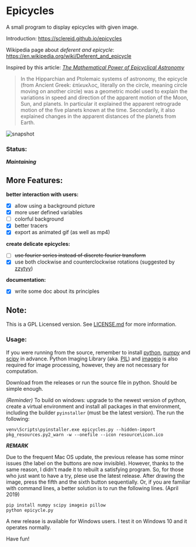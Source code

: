 Epicycles
============

A small program to display epicycles with given image.

Introduction: <https://sclereid.github.io/epicycles>

Wikipedia page about *deferent and epicycle*: <https://en.wikipedia.org/wiki/Deferent_and_epicycle>

Inspired by this article: [*The Mathematical Power of Epicyclical Astronomy*](http://www.u.arizona.edu/%7Eaversa/scholastic/Mathematical%20Power%20of%20Epicyclical%20Astronomy%20%28Hanson%29.pdf)

> In the Hipparchian and Ptolemaic systems of astronomy, the epicycle (from Ancient Greek: ἐπίκυκλος, literally on the circle, meaning circle moving on another circle) was a geometric model used to explain the variations in speed and direction of the apparent motion of the Moon, Sun, and planets. In particular it explained the apparent retrograde motion of the five planets known at the time. Secondarily, it also explained changes in the apparent distances of the planets from Earth.

![snapshot](resource/snapshot.png)



### Status:

***Maintaining***

More Features:
------------

**better interaction with users:**

* [x] allow using a background picture
* [x] more user defined variables
* [ ] colorful background
* [x] better tracers
* [x] export as animated gif (as well as mp4)

**create delicate epicycles:**

* [ ] <s>use fourier series instead of discrete fourier transform</s>
* [x] use both clockwise and counterclockwise rotations (suggested by [zzytyy](https://github.com/zzyztyy))

**documentation:**
* [x] write some doc about its principles

Note:
-----------

This is a GPL Licensed version. See [LICENSE.md](LICENSE.md) for more information.

### Usage:

If you were running from the source, remember to install [python](https://www.python.org), [numpy](http://www.numpy.org) and [scipy](http://www.scipy.org) in advance. Python Imaging Library (aka. [PIL](http://www.pythonware.com/products/pil/)) and [imageio](http://imageio.github.io) is also required for image processing, however, they are not necessary for computation. 

Download from the releases or run the source file in python. Should be simple enough.

*(Reminder)* To build on windows: upgrade to the newest version of python, create a virtual environment and install all packages in that environment, including the builder `pyinstaller` (must be the latest version). The run the following:
```
venv\Scripts\pyinstaller.exe epicycles.py --hidden-import pkg_resources.py2_warn -w --onefile --icon resource\icon.ico
```

***REMARK***

Due to the frequent Mac OS update, the previous release has some minor issues (the label on the buttons are now invisible). However, thanks to the same reason, I didn't made it to rebuilt a satisfying program. So, for those who just want to have a try, plese use the latest release. After drawing the image, press the fifth and the sixth button sequentially. Or, if you are familiar with command lines, a better solution is to run the following lines. (April 2019)

```
pip install numpy scipy imageio pillow
python epicycle.py
```

A new release is available for Windows users. I test it on Windows 10 and it operates normally.

Have fun!
